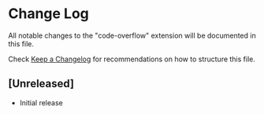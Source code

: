 # Change Log

All notable changes to the "code-overflow" extension will be documented in this file.

Check [Keep a Changelog](http://keepachangelog.com/) for recommendations on how to structure this file.

## [Unreleased]

- Initial release